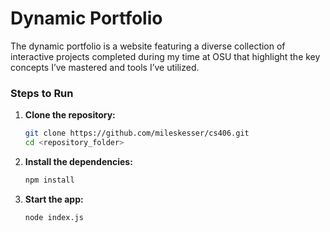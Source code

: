 # Dynamic Portfolio

The dynamic portfolio is a website featuring a diverse collection of interactive projects completed during my time at OSU that highlight the key concepts I’ve mastered and tools I’ve utilized.

### Steps to Run

1. **Clone the repository:**
   ```bash
   git clone https://github.com/mileskesser/cs406.git
   cd <repository_folder>
   
2. **Install the dependencies:**
   ```bash
   npm install

3. **Start the app:**
   ```bash
   node index.js

